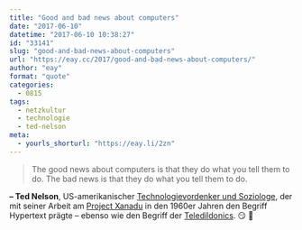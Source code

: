 ```yaml
---
title: "Good and bad news about computers"
date: "2017-06-10"
datetime: "2017-06-10 10:38:27"
id: "33141"
slug: "good-and-bad-news-about-computers"
url: "https://eay.cc/2017/good-and-bad-news-about-computers/"
author: "eay"
format: "quote"
categories:
  - 0815
tags:
  - netzkultur
  - technologie
  - ted-nelson
meta:
  - yourls_shorturl: "https://eay.li/2zn"
---
```


> The good news about computers is that they do what you tell them to do. The bad news is that they do what you tell them to do.

**– Ted Nelson**, US-amerikanischer [Technologievordenker und Soziologe](https://en.wikipedia.org/wiki/Ted_Nelson), der mit seiner Arbeit am [Project Xanadu](https://en.wikipedia.org/wiki/Project_Xanadu) in den 1960er Jahren den Begriff Hypertext prägte – ebenso wie den Begriff der [Teledildonics](http://en.wikipedia.org/wiki/Teledildonics). 😏 🍆
